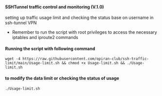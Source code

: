 #### SSHTunnel traffic control and monitoring (V.1.0)
setting up traffic usage limit and checking the status base on username in ssh-tunnel VPN

  - Remember to run the script with root privileges to access the necessary iptables and iproute2 commands

#### Running the script with following command
```
wget -4 https://raw.githubusercontent.com/opiran-club/ssh-traffic-limit/main/Usage-limit.sh && chmod +x Usage-limit.sh && ./Usage-limit.sh
```

#### to modify the data limit or checking the status of usage
```
./Usage-limit.sh
```
